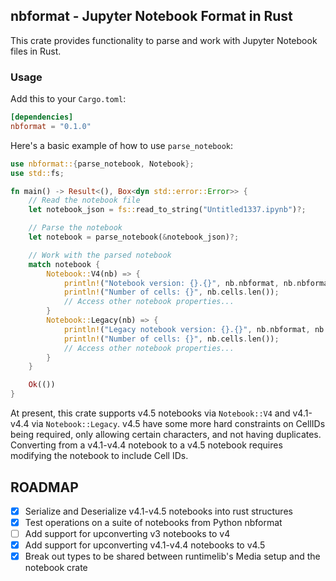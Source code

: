 ## nbformat - Jupyter Notebook Format in Rust

This crate provides functionality to parse and work with Jupyter Notebook files in Rust.

### Usage

Add this to your `Cargo.toml`:

```toml
[dependencies]
nbformat = "0.1.0"
```

Here's a basic example of how to use `parse_notebook`:

```rust
use nbformat::{parse_notebook, Notebook};
use std::fs;

fn main() -> Result<(), Box<dyn std::error::Error>> {
    // Read the notebook file
    let notebook_json = fs::read_to_string("Untitled1337.ipynb")?;

    // Parse the notebook
    let notebook = parse_notebook(&notebook_json)?;

    // Work with the parsed notebook
    match notebook {
        Notebook::V4(nb) => {
            println!("Notebook version: {}.{}", nb.nbformat, nb.nbformat_minor);
            println!("Number of cells: {}", nb.cells.len());
            // Access other notebook properties...
        }
        Notebook::Legacy(nb) => {
            println!("Legacy notebook version: {}.{}", nb.nbformat, nb.nbformat_minor);
            println!("Number of cells: {}", nb.cells.len());
            // Access other notebook properties...
        }
    }

    Ok(())
}
```

At present, this crate supports v4.5 notebooks via `Notebook::V4` and v4.1-v4.4 via `Notebook::Legacy`. v4.5 have some more hard constraints on CellIDs being required, only allowing certain characters, and not having duplicates. Converting from a v4.1-v4.4 notebook to a v4.5 notebook requires modifying the notebook to include Cell IDs.


## ROADMAP

* [x] Serialize and Deserialize v4.1-v4.5 notebooks into rust structures
* [x] Test operations on a suite of notebooks from Python nbformat
* [ ] Add support for upconverting v3 notebooks to v4
* [x] Add support for upconverting v4.1-v4.4 notebooks to v4.5
* [x] Break out types to be shared between runtimelib's Media setup and the notebook crate
